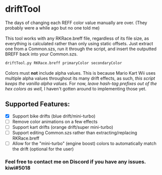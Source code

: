 # driftTool
The days of changing each REFF color value manually are over. (They probably were a while ago but no one told me)  
</br>
This tool works with any RKRace.breff file, regardless of its file size, as everything is calculated rather than only using static offsets. Just extract one from a Common.szs, run it through the script, and insert the outputted BREFF back into your Common.szs.

`driftTool.py RKRace.breff primaryColor secondaryColor`  
</br>
Colors must **not** include alpha values. This is because Mario Kart Wii uses multiple alpha values throughout its many drift effects, as such, _this script keeps the vanilla alpha values._ For now, _leave hash-tag prefixes out of the hex colors as well,_ I haven't gotten around to implementing those yet.

## Supported Features:
- [X] Support bike drifts (blue drift/mini-turbo)
- [ ] Remove color animations on a few effects
- [ ] Support kart drifts (orange drift/super mini-turbo)
- [ ] Support editing Common.szs rather than extracting/replacing RKRace.breff
- [ ] Allow for the "mini-turbo" (engine boost) colors to automatically match the drift (optional for the user)

### Feel free to contact me on Discord if you have any issues. kiwi#5018
